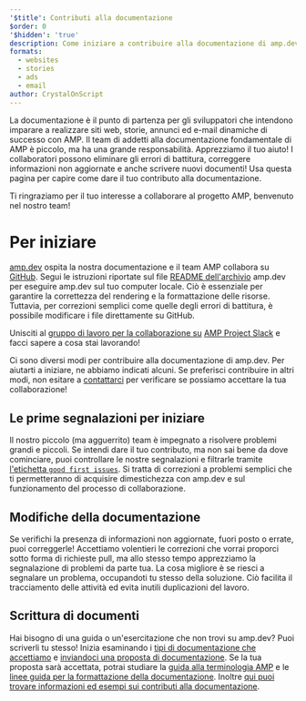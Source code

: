 ```yaml
---
'$title': Contributi alla documentazione
$order: 0
'$hidden': 'true'
description: Come iniziare a contribuire alla documentazione di amp.dev
formats:
  - websites
  - stories
  - ads
  - email
author: CrystalOnScript
---
```


La documentazione è il punto di partenza per gli sviluppatori che intendono imparare a realizzare siti web, storie, annunci ed e-mail dinamiche di successo con AMP. Il team di addetti alla documentazione fondamentale di AMP è piccolo, ma ha una grande responsabilità. Apprezziamo il tuo aiuto! I collaboratori possono eliminare gli errori di battitura, correggere informazioni non aggiornate e anche scrivere nuovi documenti! Usa questa pagina per capire come dare il tuo contributo alla documentazione.

Ti ringraziamo per il tuo interesse a collaborare al progetto AMP, benvenuto nel nostro team!

# Per iniziare

[amp.dev](https://amp.dev/) ospita la nostra documentazione e il team AMP collabora su [GitHub](https://github.com/ampproject). Segui le istruzioni riportate sul file [README dell'archivio](https://github.com/ampproject/amp.dev) amp.dev per eseguire amp.dev sul tuo computer locale. Ciò è essenziale per garantire la correttezza del rendering e la formattazione delle risorse. Tuttavia, per correzioni semplici come quelle degli errori di battitura, è possibile modificare i file direttamente su GitHub.

Unisciti al [gruppo di lavoro per la collaborazione su](https://github.com/ampproject/wg-outreach) [AMP Project Slack](https://docs.google.com/forms/d/e/1FAIpQLSd83J2IZA6cdR6jPwABGsJE8YL4pkypAbKMGgUZZriU7Qu6Tg/viewform?fbzx=4406980310789882877) e facci sapere a cosa stai lavorando!

Ci sono diversi modi per contribuire alla documentazione di amp.dev. Per aiutarti a iniziare, ne abbiamo indicati alcuni. Se preferisci contribuire in altri modi, non esitare a [contattarci](https://github.com/ampproject/wg-outreach) per verificare se possiamo accettare la tua collaborazione!

## Le prime segnalazioni per iniziare

Il nostro piccolo (ma agguerrito) team è impegnato a risolvere problemi grandi e piccoli. Se intendi dare il tuo contributo, ma non sai bene da dove cominciare, puoi controllare le nostre segnalazioni e filtrarle tramite [l'etichetta `good first issues`](https://github.com/ampproject/amp.dev/labels/good%20first%20issue). Si tratta di correzioni a problemi semplici che ti permetteranno di acquisire dimestichezza con amp.dev e sul funzionamento del processo di collaborazione.

## Modifiche della documentazione

Se verifichi la presenza di informazioni non aggiornate, fuori posto o errate, puoi correggerle! Accettiamo volentieri le correzioni che vorrai proporci sotto forma di richieste pull, ma allo stesso tempo apprezziamo la segnalazione di problemi da parte tua. La cosa migliore è se riesci a segnalare un problema, occupandoti tu stesso della soluzione. Ciò facilita il tracciamento delle attività ed evita inutili duplicazioni del lavoro.

## Scrittura di documenti

Hai bisogno di una guida o un'esercitazione che non trovi su amp.dev? Puoi scriverli tu stesso! Inizia esaminando i [tipi di documentazione che accettiamo](documentation-types.md) e [inviandoci una proposta di documentazione](https://github.com/ampproject/amp.dev/issues/new?assignees=&labels=&template=--content-proposal-.md&title=Content+proposal+). Se la tua proposta sarà accettata, potrai studiare la [guida alla terminologia AMP](formatting.md?format=websites) e le [linee guida per la formattazione della documentazione](formatting.md). Inoltre [qui puoi trovare informazioni ed esempi sui contributi alla documentazione](https://github.com/ampproject/amp.dev/blob/future/contributing/samples.md).
